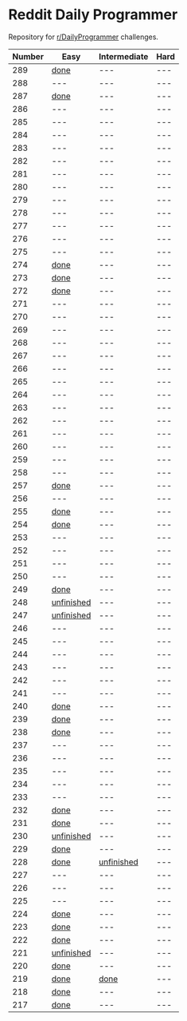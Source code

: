 # Reddit Daily Programmer
Repository for [r/DailyProgrammer](https://www.reddit.com/r/dailyprogrammer) challenges.

Number| Easy | Intermediate | Hard
--- | --- | --- | ---
289 | [done](https://tinyurl.com/dp-289-easy "It's super effective!") | --- | ---
288 | --- | --- | ---
287 | [done](https://tinyurl.com/dp-287-easy "Kaprekar's Routine") | --- | ---
286 | --- | --- | ---
285 | --- | --- | ---
284 | --- | --- | ---
283 | --- | --- | ---
282 | --- | --- | ---
281 | --- | --- | ---
280 | --- | --- | ---
279 | --- | --- | ---
278 | --- | --- | ---
277 | --- | --- | ---
276 | --- | --- | ---
275 | --- | --- | ---
274 | [done](https://tinyurl.com/dp-274-easy "Gold and Treasure: The Beale Cipher") | --- | ---
273 | [done](https://tinyurl.com/dp-273-easy "Getting a degree") | --- | ---
272 | [done](https://tinyurl.com/rDP-272-easy "What's in the bag?") | --- | ---
271 | --- | --- | ---
270 | --- | --- | ---
269 | --- | --- | ---
268 | --- | --- | ---
267 | --- | --- | ---
266 | --- | --- | ---
265 | --- | --- | ---
264 | --- | --- | ---
263 | --- | --- | ---
262 | --- | --- | ---
261 | --- | --- | ---
260 | --- | --- | ---
259 | --- | --- | ---
258 | --- | --- | ---
257 | [done](https://tinyurl.com/dp-257-easy "In what year were most presidents alive?") | --- | ---
256 | --- | --- | ---
255 | [done](https://tinyurl.com/dp-255-easy "Playing with light switches") | --- | ---
254 | [done](https://tinyurl.com/dp-254-easy "Atbash Cipher") | --- | ---
253 | --- | --- | ---
252 | --- | --- | ---
251 | --- | --- | ---
250 | --- | --- | ---
249 | [done](https://tinyurl.com/dp-249-easy "Playing the Stock Market") | --- | ---
248 | [unfinished](https://tinyurl.com/dp-248-easy "Draw Me Like One Of Your Bitmaps") | --- | ---
247 | [unfinished](https://tinyurl.com/dp-247-easy "Secret Santa") | --- | ---
246 | --- | --- | ---
245 | --- | --- | ---
244 | --- | --- | ---
243 | --- | --- | ---
242 | --- | --- | ---
241 | --- | --- | ---
240 | [done](https://tinyurl.com/dp-240-easy "Typoglycemia") | --- | ---
239 | [done](https://tinyurl.com/dp-239-easy "A Game of Threes") | --- | ---
238 | [done](https://tinyurl.com/rDP-238-easy "Consonants and Vowels") | --- | ---
237 | --- | --- | ---
236 | --- | --- | ---
235 | --- | --- | ---
234 | --- | --- | ---
233 | --- | --- | ---
232 | [done](https://tinyurl.com/dp-232-easy "Palindromes") | --- | ---
231 | [done](https://tinyurl.com/dp-231-easy "Cellular Automata: Rule 90") | --- | ---
230 | [unfinished](https://tinyurl.com/dp-230-easy "JSON treasure hunt") | --- | ---
229 | [done](https://tinyurl.com/dp-229-easy "The Dottie Number") | --- | ---
228 | [done](https://tinyurl.com/dp-228-easy "Letters in Alphabetical Order") | [unfinished](https://tinyurl.com/dp-228-int "Use a Web Service to Find Bitcoin Prices") | ---
227 | --- | --- | ---
226 | --- | --- | ---
225 | --- | --- | ---
224 | [done](https://tinyurl.com/dp-224-easy "Shuffling a List") | --- | ---
223 | [done](https://tinyurl.com/dp-223-easy "Garland words") | --- | ---
222 | [done](https://tinyurl.com/dp-222-easy "Balancing Words") | --- | ---
221 | [unfinished](https://tinyurl.com/dp-221-easy "Word snake") | --- | ---
220 | [done](https://tinyurl.com/rDP-220-Easy "Mangling sentences") | --- | ---
219 | [done](https://tinyurl.com/rDP-219-Easy "To-do list (Part 1)") | [done](https://tinyurl.com/dp-219-int "To-do list (Part 2)") | ---
218 | [done](https://tinyurl.com/dp-218-easy "Making numbers palindromic") | --- | ---
217 | [done](https://tinyurl.com/dp-217-easy "Lumberjack Pile Problem") | --- | ---
